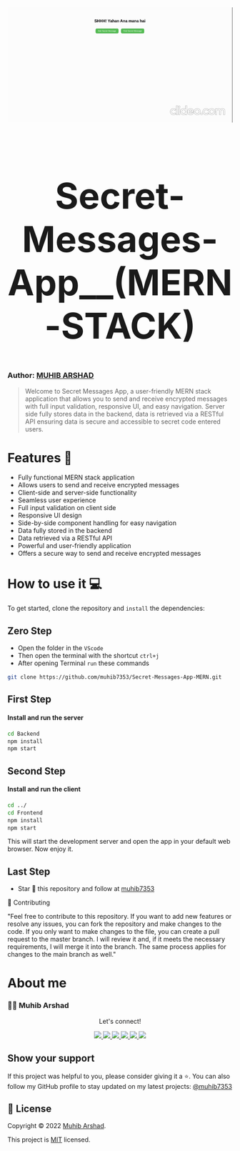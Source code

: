 <div align="center">
<img src="vedio.gif" alt="vedio gif">
</div>


<h1 align="center" style="font-size: 80px;" > Secret-Messages-App__(MERN-STACK)<h1>

### Author: [MUHIB ARSHAD](https://github.com/muhib7353)

> Welcome to Secret Messages App, a user-friendly MERN stack application that allows you to send and receive encrypted messages with full input validation, responsive UI, and easy navigation. Server side fully stores data in the backend, data is retrieved via a RESTful API ensuring data is secure and accessible to secret code entered users.

# Features 🚀

- Fully functional MERN stack application
- Allows users to send and receive encrypted messages
- Client-side and server-side functionality
- Seamless user experience
- Full input validation on client side
- Responsive UI design
- Side-by-side component handling for easy navigation
- Data fully stored in the backend
- Data retrieved via a RESTful API
- Powerful and user-friendly application
- Offers a secure way to send and receive encrypted messages

# How to use it 💻

To get started, clone the repository and `install` the dependencies:

## Zero Step

- Open the folder in the `VScode`
- Then open the terminal with the shortcut `ctrl+j`
- After opening Terminal `run` these commands

```sh
git clone https://github.com/muhib7353/Secret-Messages-App-MERN.git
```

## First Step

#### Install and run the server

```sh
cd Backend
npm install
npm start
```

## Second Step

#### Install and run the client

```sh
cd ../
cd Frontend
npm install
npm start
```

This will start the development server and open the app in your default web browser. Now enjoy it.

## Last Step

- Star 🌟 this repository and follow at [muhib7353](https://github.com/muhib7353)

🤝 Contributing

"Feel free to contribute to this repository. If you want to add new features or resolve any issues, you can fork the repository and make changes to the code. If you only want to make changes to the file, you can create a pull request to the master branch. I will review it and, if it meets the necessary requirements, I will merge it into the branch. The same process applies for changes to the main branch as well."

# About me

### 👨‍💻 Muhib Arshad

   <div align="center">
<p align="center">Let's connect!</p>

<a href="https://www.linkedin.com/in/muhib-arshad-85439b242/" target="blank">
    <img src="https://img.shields.io/badge/linkedin-%230077B5.svg?&style=for-the-badge&logo=linkedin&logoColor=white" />
</a>

<a href="https://medium.com/@muhibarshad123" target="blank">
    <img src="https://img.shields.io/badge/Medium-12100E?style=for-the-badge&logo=medium&logoColor=white" />
</a>

<a href="https://stackoverflow.com/users/18215817/muhib-arshad?tab=profile" target="blank">
    <img src="https://img.shields.io/badge/Stack_Overflow-FE7A16?style=for-the-badge&logo=stack-overflow&logoColor=white" />
</a>

<a href = "https://twitter.com/muhib7353" target="blank">
    <img src="https://img.shields.io/badge/Twitter-1DA1F2?style=for-the-badge&logo=twitter&logoColor=white" />
</a>

<a href="https://www.facebook.com/muhib7353/" target="blank">
    <img src="https://img.shields.io/badge/Facebook-1877F2?style=for-the-badge&logo=facebook&logoColor=white" />
</a>

<a href="https://www.instagram.com/muhib7353/" target="blank">
    <img src="https://img.shields.io/badge/Instagram-E4405F?style=for-the-badge&logo=instagram&logoColor=white" />
</a>

</div>

## Show your support

If this project was helpful to you, please consider giving it a ⭐️.
You can also follow my GitHub profile to stay updated on my latest projects:
<a href="https://github.com/muhib7353" target="blank">
@muhib7353
</a>

## 📝 License

Copyright © 2022 [Muhib Arshad](https://github.com/muhib7353).

This project is [MIT](https://github.com/muhib7353/Secret-Messages-App/blob/main/License.md) licensed.
